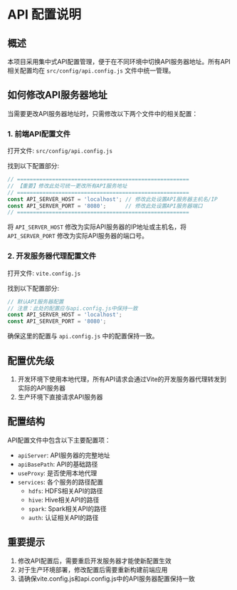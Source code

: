 # API 配置说明

## 概述

本项目采用集中式API配置管理，便于在不同环境中切换API服务器地址。所有API相关配置均在 `src/config/api.config.js` 文件中统一管理。

## 如何修改API服务器地址

当需要更改API服务器地址时，只需修改以下两个文件中的相关配置：

### 1. 前端API配置文件

打开文件: `src/config/api.config.js`

找到以下配置部分:

```javascript
// ======================================================
// 【重要】修改此处可统一更改所有API服务地址
// ======================================================
const API_SERVER_HOST = 'localhost'; // 修改此处设置API服务器主机名/IP
const API_SERVER_PORT = '8080';      // 修改此处设置API服务器端口
// ======================================================
```

将 `API_SERVER_HOST` 修改为实际API服务器的IP地址或主机名，将 `API_SERVER_PORT` 修改为实际API服务器的端口号。

### 2. 开发服务器代理配置文件

打开文件: `vite.config.js`

找到以下配置部分:

```javascript
// 默认API服务器配置
// 注意：此处的配置应与api.config.js中保持一致
const API_SERVER_HOST = 'localhost';
const API_SERVER_PORT = '8080';
```

确保这里的配置与 `api.config.js` 中的配置保持一致。

## 配置优先级

1. 开发环境下使用本地代理，所有API请求会通过Vite的开发服务器代理转发到实际的API服务器
2. 生产环境下直接请求API服务器

## 配置结构

API配置文件中包含以下主要配置项：

- `apiServer`: API服务器的完整地址
- `apiBasePath`: API的基础路径
- `useProxy`: 是否使用本地代理
- `services`: 各个服务的路径配置
  - `hdfs`: HDFS相关API的路径
  - `hive`: Hive相关API的路径
  - `spark`: Spark相关API的路径
  - `auth`: 认证相关API的路径

## 重要提示

1. 修改API配置后，需要重启开发服务器才能使新配置生效
2. 对于生产环境部署，修改配置后需要重新构建前端应用
3. 请确保vite.config.js和api.config.js中的API服务器配置保持一致 
